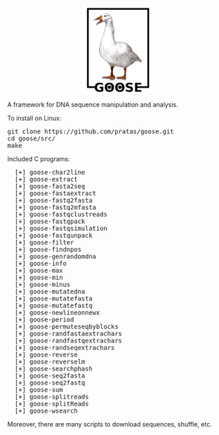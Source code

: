 <p align="center"><img src="imgs/logo.png"
alt="GOOSE" height="200" border="0" /></p>

A framework for DNA sequence manipulation and analysis.

To install on Linux:
<pre>
git clone https://github.com/pratas/goose.git
cd goose/src/
make
</pre>

Included C programs:
<pre>
  [+] goose-char2line
  [+] goose-extract
  [+] goose-fasta2seq
  [+] goose-fastaextract
  [+] goose-fastq2fasta
  [+] goose-fastq2mfasta
  [+] goose-fastqclustreads
  [+] goose-fastqpack
  [+] goose-fastqsimulation
  [+] goose-fastqunpack
  [+] goose-filter
  [+] goose-findnpos
  [+] goose-genrandomdna
  [+] goose-info
  [+] goose-max
  [+] goose-min
  [+] goose-minus
  [+] goose-mutatedna
  [+] goose-mutatefasta
  [+] goose-mutatefastq
  [+] goose-newlineonnewx
  [+] goose-period
  [+] goose-permuteseqbyblocks
  [+] goose-randfastaextrachars
  [+] goose-randfastqextrachars
  [+] goose-randseqextrachars
  [+] goose-reverse
  [+] goose-reverselm
  [+] goose-searchphash
  [+] goose-seq2fasta
  [+] goose-seq2fastq
  [+] goose-sum
  [+] goose-splitreads
  [+] goose-splitReads
  [+] goose-wsearch
</pre>

Moreover, there are many scripts to download sequences, shuffle, etc.


